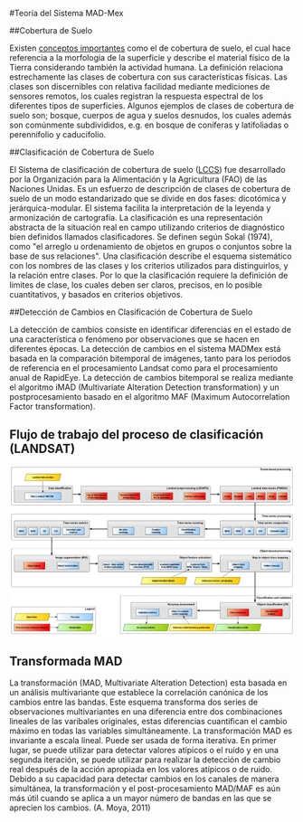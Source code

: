 #Teoría del Sistema MAD-Mex

##Cobertura de Suelo

Existen [conceptos importantes](http://www.biodiversidad.gob.mx/pais/cobertura_suelo/glosario.html) como el de cobertura de suelo, el cual hace referencia a la morfologia de la superficie y describe el material físico de la Tierra considerando también la actividad humana. La definición relaciona estrechamente las clases de cobertura con sus características físicas. Las clases son discernibles con relativa facilidad mediante mediciones de sensores remotos, los cuales registran la respuesta espectral de los diferentes tipos de superficies. Algunos ejemplos de clases de cobertura de suelo son; bosque, cuerpos de agua y suelos desnudos, los cuales además son comúnmente subdivididos, e.g. en bosque de coníferas y latifoliadas o perennifolio y caducifolio. 

##Clasificación de Cobertura de Suelo

El Sistema de clasificación de cobertura de suelo ([LCCS](http://www.fao.org/docrep/003/x0596e/x0596e00.HTM)) fue desarrollado por la Organización para la Alimentación y la Agricultura (FAO) de las Naciones Unidas. Es un esfuerzo de descripción de clases de cobertura de suelo de un modo estandarizado que se divide en dos fases: dicotómica y jerárquica-modular. El sistema facilita la interpretación de la leyenda y armonización de cartografía.
La clasificación es una representación abstracta de la situación real en campo utilizando
criterios de diagnóstico bien definidos llamados clasificadores. Se definen según Sokal (1974), como "el arreglo u ordenamiento de objetos en grupos o conjuntos sobre la base de sus relaciones". Una clasificación describe el esquema sistemático con los nombres de las clases y los criterios utilizados para distinguirlos, y la relación entre clases. Por lo que la clasificación requiere la definición de limites de clase, los cuales deben ser claros, precisos, en lo posible cuantitativos, y basados en criterios objetivos.

##Detección de Cambios en Clasificación de Cobertura de Suelo

La detección de cambios consiste en identificar diferencias en el estado de una característica o fenómeno por observaciones que se hacen en diferentes épocas. La detección de cambios en el sistema MADMex está basada en la comparación bitemporal de imágenes, tanto para los periodos de referencia en el procesamiento Landsat como para el procesamiento anual de RapidEye. La detección de cambios bitemporal se realiza mediante el algoritmo iMAD (Multivariate Alteration Detection transformation) y un postprocesamiento basado en el algoritmo MAF (Maximum Autocorrelation Factor transformation).

## Flujo de trabajo del proceso de clasificación (LANDSAT)

![Flujo de trabajo MAD-Mex](../images/work_flow.png)

## Transformada MAD

 La transformación (MAD, Multivariate Alteration Detection) esta basada en un análisis multivariante que establece la correlación canónica de los cambios entre las bandas. Este esquema transforma dos series de observaciones multivariantes en una diferencia entre dos combinaciones lineales de las varibales originales, estas diferencias cuantifican el cambio máximo en todas las variables simultáneamente. 
 La transformación MAD es invariante a escala lineal. Puede ser usada de forma iterativa. En primer lugar, se puede utilizar para detectar valores atípicos o el ruido y en una segunda iteración, se puede utilizar para realizar la detección de cambio real después de la acción apropiada en los valores atípicos o de ruido.
 Debido a su capacidad para detectar cambios en los canales de manera simultánea, la transformación y el post-procesamiento MAD/MAF es aún más útil cuando se aplica a un mayor número de bandas en las que se aprecien los cambios. (A. Moya, 2011)